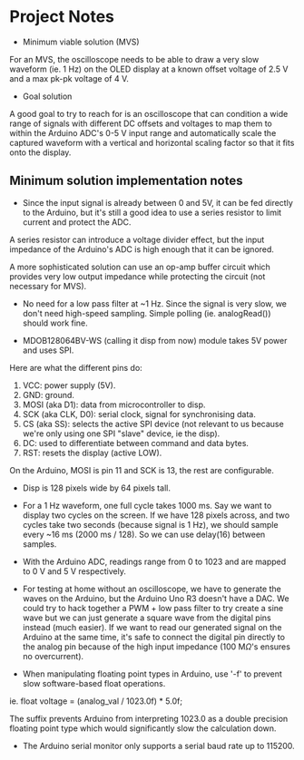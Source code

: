 # Project Notes

- Minimum viable solution (MVS)

For an MVS, the oscilloscope needs to be able to draw a very slow waveform (ie. 1 Hz) on the OLED display at a known offset voltage of 2.5 V and a max pk-pk voltage of 4 V.

-  Goal solution

A good goal to try to reach for is an oscilloscope that can condition a wide range of signals with different DC offsets and voltages to map them to within the Arduino ADC's 0-5 V input range and automatically scale the captured waveform with a vertical and horizontal scaling factor so that it fits onto the display.

## Minimum solution implementation notes

- Since the input signal is already between 0 and 5V, it can be fed directly to the Arduino, but it's still a good idea to use a series resistor to limit current and protect the ADC.

A series resistor can introduce a voltage divider effect, but the input impedance of the Arduino's ADC is high enough that it can be ignored. 

A more sophisticated solution can use an op-amp buffer circuit which provides very low output impedance while protecting the circuit (not necessary for MVS).

- No need for a low pass filter at ~1 Hz. Since the signal is very slow, we don't need high-speed sampling. Simple polling (ie. analogRead()) should work fine.

- MDOB128064BV-WS (calling it disp from now) module takes 5V power and uses SPI. 

Here are what the different pins do:

1. VCC: power supply (5V).
2. GND: ground.
3. MOSI (aka D1): data from microcontroller to disp.
4. SCK (aka CLK, D0): serial clock, signal for synchronising data.
5. CS (aka SS): selects the active SPI device (not relevant to us because we're only using one SPI "slave" device, ie the disp).
6. DC: used to differentiate between command and data bytes.
7. RST: resets the display (active LOW).

On the Arduino, MOSI is pin 11 and SCK is 13, the rest are configurable.

- Disp is 128 pixels wide by 64 pixels tall.

- For a 1 Hz waveform, one full cycle takes 1000 ms. Say we want to display two cycles on the screen. If we have 128 pixels across, and two cycles take two seconds (because signal is 1 Hz), we should sample every ~16 ms (2000 ms / 128). So we can use delay(16) between samples.

- With the Arduino ADC, readings range from 0 to 1023 and are mapped to 0 V and 5 V respectively.

- For testing at home without an oscilloscope, we have to generate the waves on the Arduino, but the Arduino Uno R3 doesn't have a DAC. We could try to hack together a PWM + low pass filter to try create a sine wave but we can just generate a square wave from the digital pins instead (much easier). If we want to read our generated signal on the Arduino at the same time, it's safe to connect the digital pin directly to the analog pin because of the high input impedance (100 M$\Omega$'s ensures no overcurrent).

- When manipulating floating point types in Arduino, use '-f' to prevent slow software-based float operations. 

ie. float voltage = (analog_val / 1023.0f) * 5.0f;

The suffix prevents Arduino from interpreting 1023.0 as a double precision floating point type which would significantly slow the calculation down.

 - The Arduino serial monitor only supports a serial baud rate up to 115200.
